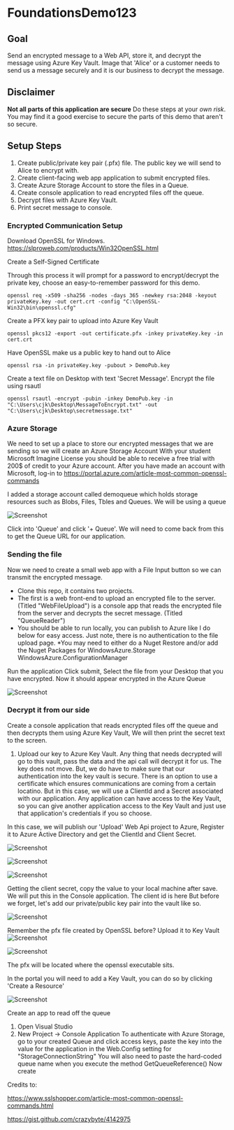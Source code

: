 # FoundationsDemo123

## Goal
Send an encrypted message to a Web API, store it, and decrypt the message using Azure Key Vault.
Image that 'Alice' or a customer needs to send us a message securely and it is our business to decrypt the message. 

## **Disclaimer** 
__Not all parts of this application are secure__
Do these steps at your _own risk_. You may find it a good exercise to secure the parts of this demo that aren't so secure.

## Setup Steps
1. Create public/private key pair (.pfx) file. The public key we will send to Alice to encrypt with. 
2. Create client-facing web app application to submit encrypted files.
3. Create Azure Storage Account to store the files in a Queue.
4. Create console application to read encrypted files off the queue.
5. Decrypt files with Azure Key Vault.
6. Print secret message to console.

### Encrypted Communication Setup
  Download OpenSSL for Windows.
  https://slproweb.com/products/Win32OpenSSL.html
  
  Create a Self-Signed Certificate
  
  Through this process it will prompt for a password to encrypt/decrypt the private key, choose an easy-to-remember password for this demo.
  
  `openssl req -x509 -sha256 -nodes -days 365 -newkey rsa:2048 -keyout privateKey.key -out cert.crt -config "C:\OpenSSL-Win32\bin\openssl.cfg"`
  
  Create a PFX key pair to upload into Azure Key Vault
  
  `openssl pkcs12 -export -out certificate.pfx -inkey privateKey.key -in cert.crt`
  
  Have OpenSSL make us a public key to hand out to Alice
  
  `openssl rsa -in privateKey.key -pubout > DemoPub.key`
  
  Create a text file on Desktop with text 'Secret Message'.
  Encrypt the file using rsautl
  
  `openssl rsautl -encrypt -pubin -inkey DemoPub.key -in "C:\Users\cjk\Desktop\MessageToEncrypt.txt" -out "C:\Users\cjk\Desktop\secretmessage.txt"`
  
 ### Azure Storage
 We need to set up a place to store our encrypted messages that we are sending so we will create an Azure Storage Account
 With your student Microsoft Imagine License you should be able to receive a free trial with 200$ of credit to your Azure account.
 After you have made an account with Microsoft, log-in to https://portal.azure.com/article-most-common-openssl-commands
 
 I added a storage account called demoqueue which holds storage resources such as Blobs, Files, Tbles and Queues. We will be using a queue
 
 ![Screenshot](AzureStorageTypes.PNG)
 
 Click into 'Queue' and click '+ Queue'. 
 We will need to come back from this to get the Queue URL for our application.
 
 ### Sending the file 
 Now we need to create a small web app with a File Input button so we can transmit the encrypted message.
 * Clone this repo, it contains two projects. 
 * The first is a web front-end to upload an encrypted file to the server. (Titled "WebFileUpload") is a console app that reads the encrypted file from the server and decrypts the secret message. (Titled "QueueReader")
 * You should be able to run locally, you can publish to Azure like I do below for easy access. Just note, there is no authentication to the file upload page.
 *You may need to either do a Nuget Restore and/or add the Nuget Packages for 
	WindowsAzure.Storage
	WindowsAzure.ConfigurationManager
 
 Run the application
 Click submit, 
 Select the file from your Desktop that you have encrypted.
 Now it should appear encrypted in the Azure Queue
 
 ![Screenshot](QueueMessage.PNG)
 
 ### Decrypt it from our side
 Create a console application that reads encrypted files off the queue and then decrypts them using Azure Key Vault,
 We will then print the secret text to the screen.
 1. Upload our key to Azure Key Vault. Any thing that needs decrypted will go to this vault, pass the data and the api call will decrypt it for us.
 The key does not move. But, we do have to make sure that our authentication into the key vault is secure.
 There is an option to use a certificate which ensures communications are coming from a certain locatino.
 But in this case, we will use a ClientId and a Secret associated with our application.
 Any application can have access to the Key Vault, so you can give another application access to the Key Vault and just use that application's credentials if you so choose.
 
 In this case, we will publish our 'Upload' Web Api project to Azure, Register it to Azure Active Directory and get the ClientId and Client Secret.
 
 ![Screenshot](PublishedAboutToTestUploadToQueue.PNG)
 
 ![Screenshot](AddAppReg.PNG)
 
 ![Screenshot](ClientSecret.PNG)
 
 Getting the client secret, copy the value to your local machine after save. We will put this in the Console application.
 The client id is here
 But before we forget, let's add our private/public key pair into the vault like so.
 
 ![Screenshot](Keys.PNG)
 
 Remember the pfx file created by OpenSSL before? Upload it to Key Vault
 ![Screenshot](AboutToCreateKey.PNG)
 
 ![Screenshot](giveaccess.PNG)
 
 The pfx will be located where the openssl executable sits. 
 
 In the portal you will need to add a Key Vault, you can do so by clicking 'Create a Resource'
 
 ![Screenshot](KeyVault.PNG)
 
 Create an app to read off the queue
 1. Open Visual Studio
 2. New Project -> Console Application
 To authenticate with Azure Storage, go to your created Queue and click access keys, paste the key into the value for the application in the Web.Config setting for "StorageConnectionString"
 You will also need to paste the hard-coded queue name when you execute the method GetQueueReference(<queue-name>)
 Now create 
 


Credits to: 

https://www.sslshopper.com/article-most-common-openssl-commands.html

https://gist.github.com/crazybyte/4142975
